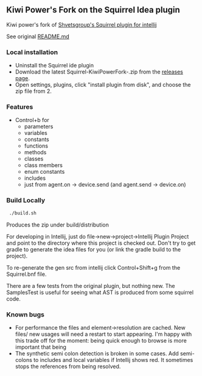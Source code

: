 ## Kiwi Power's Fork on the Squirrel Idea plugin

Kiwi power's fork of [Shvetsgroup's Squirrel plugin for intellij](https://github.com/shvetsgroup/squirrel-lang-idea-plugin) 

See original [README.md](ORIGINAL_README.md)

### Local installation
- Uninstall the Squirrel ide plugin
- Download the latest Squirrel-KiwiPowerFork-<version>.zip from the [releases page](../../releases).
- Open settings, plugins, click "install plugin from disk", and choose the zip file from 2. 

### Features
- Control+b for 
    - parameters
    - variables
    - constants
    - functions
    - methods
    - classes
    - class members
    - enum constants
    - includes
    - just from agent.on -> device.send (and agent.send -> device.on)
    
### Build Locally

```bash
 ./build.sh 
```
Produces the zip under build/distribution

For developing in Intellij, just do file->new->project->Intellij Plugin Project and point to the directory where this project is checked out. Don't try to get gradle to generate the idea files for you (or link the gradle build to the project).

To re-generate the gen src from intellij click Control+Shift+g from the Squirrel.bnf file. 

There are a few tests from the original plugin, but nothing new. The SamplesTest is useful for seeing what AST is produced from some squirrel code.

### Known bugs

- For performance the files and element->resolution are cached. New files/ new usages will need a restart to start appearing. I'm happy with this trade off for the moment: being quick enough to browse is more important that being 
- The synthetic semi colon detection is broken in some cases. Add semi-colons to includes and local variables if Intellij shows red. It sometimes stops the references from being resolved.
